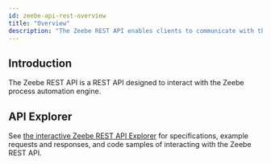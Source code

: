 ```yaml
---
id: zeebe-api-rest-overview
title: "Overview"
description: "The Zeebe REST API enables clients to communicate with the cluster. Activate jobs, cancel and create process instances, and more."
---
```


## Introduction

The Zeebe REST API is a REST API designed to interact with the Zeebe process automation engine.

## API Explorer

See [the interactive Zeebe REST API Explorer][zeebe-api-explorer] for specifications, example requests and responses, and code samples of interacting with the Zeebe REST API.

[zeebe-api-explorer]: /api/zeebe/docs/zeebe-rest-api/
